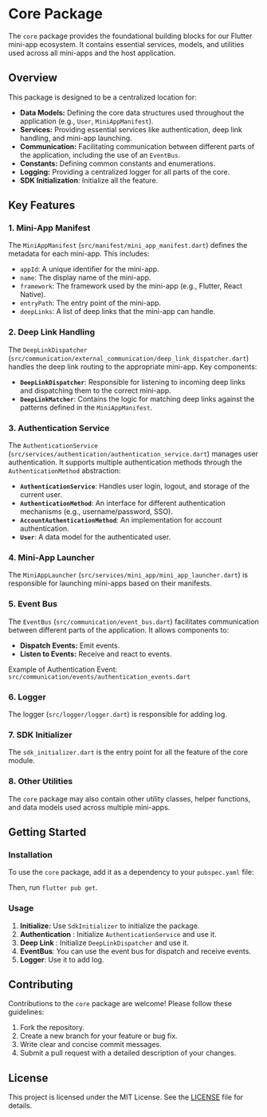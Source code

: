 # Core Package

The `core` package provides the foundational building blocks for our Flutter mini-app ecosystem. It contains essential services, models, and utilities used across all mini-apps and the host application.

## Overview

This package is designed to be a centralized location for:

*   **Data Models:** Defining the core data structures used throughout the application (e.g., `User`, `MiniAppManifest`).
*   **Services:** Providing essential services like authentication, deep link handling, and mini-app launching.
*   **Communication:** Facilitating communication between different parts of the application, including the use of an `EventBus`.
*   **Constants:** Defining common constants and enumerations.
*   **Logging:** Providing a centralized logger for all parts of the core.
*   **SDK Initialization**: Initialize all the feature.

## Key Features

### 1. Mini-App Manifest

The `MiniAppManifest` (`src/manifest/mini_app_manifest.dart`) defines the metadata for each mini-app. This includes:

*   `appId`: A unique identifier for the mini-app.
*   `name`: The display name of the mini-app.
*   `framework`: The framework used by the mini-app (e.g., Flutter, React Native).
*   `entryPath`: The entry point of the mini-app.
*   `deepLinks`: A list of deep links that the mini-app can handle.

### 2. Deep Link Handling

The `DeepLinkDispatcher` (`src/communication/external_communication/deep_link_dispatcher.dart`) handles the deep link routing to the appropriate mini-app. Key components:

*   **`DeepLinkDispatcher`**: Responsible for listening to incoming deep links and dispatching them to the correct mini-app.
*   **`DeepLinkMatcher`**: Contains the logic for matching deep links against the patterns defined in the `MiniAppManifest`.

### 3. Authentication Service

The `AuthenticationService` (`src/services/authentication/authentication_service.dart`) manages user authentication. It supports multiple authentication methods through the `AuthenticationMethod` abstraction:

*   **`AuthenticationService`**: Handles user login, logout, and storage of the current user.
*   **`AuthenticationMethod`**: An interface for different authentication mechanisms (e.g., username/password, SSO).
*   **`AccountAuthenticationMethod`**:  An implementation for account authentication.
*   **`User`**: A data model for the authenticated user.

### 4. Mini-App Launcher

The `MiniAppLauncher` (`src/services/mini_app/mini_app_launcher.dart`) is responsible for launching mini-apps based on their manifests.

### 5. Event Bus

The `EventBus` (`src/communication/event_bus.dart`) facilitates communication between different parts of the application. It allows components to:

*   **Dispatch Events:** Emit events.
*   **Listen to Events:** Receive and react to events.

Example of Authentication Event:
`src/communication/events/authentication_events.dart`

### 6. Logger
The logger (`src/logger/logger.dart`) is responsible for adding log.

### 7. SDK Initializer
The `sdk_initializer.dart` is the entry point for all the feature of the core module.

### 8. Other Utilities

The `core` package may also contain other utility classes, helper functions, and data models used across multiple mini-apps.

## Getting Started

### Installation

To use the `core` package, add it as a dependency to your `pubspec.yaml` file:

Then, run `flutter pub get`.

### Usage

1. **Initialize:** Use `SdkInitializer` to initialize the package.
2. **Authentication** : Initialize `AuthenticationService` and use it.
3. **Deep Link** : Initialize `DeepLinkDispatcher` and use it.
4. **EventBus**: You can use the event bus for dispatch and receive events.
5. **Logger**: Use it to add log.

## Contributing

Contributions to the `core` package are welcome! Please follow these guidelines:

1.  Fork the repository.
2.  Create a new branch for your feature or bug fix.
3.  Write clear and concise commit messages.
4.  Submit a pull request with a detailed description of your changes.

## License

This project is licensed under the MIT License. See the [LICENSE](LICENSE) file for details.